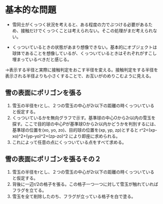 # 基本的な問題

* 雪同士がくっつく状況を考えると、ある程度の力でぶつける必要があるため、接触だけでくっつくことは考えられない。そこの処理がまだ考えられない。

* くっついているときの状態があまり想像できない。基本的にオブジェクトは球体であることを想像しているが、くっついているときはそれぞれがすこし埋まっているべきだと感じる。  

→表示する半径と実際に接触判定をおこす半径を変える。接触判定をする半径を表示される半径よりも小さくすることで、お互いがのめりこむように見える。

## 雪の表面にポリゴンを張る

1. 雪玉の半径をrとし、２つの雪玉の中心が2r以下の距離の時くっついていると仮定する。
2. くっついているかを無向グラフで示す。基準球の中心Oから2r以内の雪玉を探す。ここで目的球の中心Pが基準球Oから2r以内かどうかを判別するには、基準球の位置を(xo, yo, zo)、目的球の位置を(xp, yp, zp)とすると r^2<(xp-xo)^2+(yp-yo)^2+(zp-zo)^2 により即座に求められる。
3. これによって任意の点にくっついている点をすべて求める。

## 雪の表面にポリゴンを張るその２

1. 雪玉の半径をrとし、２つの雪玉の中心が2r以下の距離の時くっついていると仮定する。
2. 背後に一辺r/2の格子を張る。この格子一つ一つに対して雪玉が触れていればフラグを立てる。
3. 雪玉を全て削除したのち、フラグが立っている格子を白で塗る。